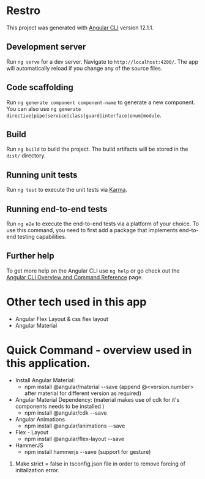 # Restro

This project was generated with [Angular CLI](https://github.com/angular/angular-cli) version 12.1.1.

## Development server

Run `ng serve` for a dev server. Navigate to `http://localhost:4200/`. The app will automatically reload if you change any of the source files.

## Code scaffolding

Run `ng generate component component-name` to generate a new component. You can also use `ng generate directive|pipe|service|class|guard|interface|enum|module`.

## Build

Run `ng build` to build the project. The build artifacts will be stored in the `dist/` directory.

## Running unit tests

Run `ng test` to execute the unit tests via [Karma](https://karma-runner.github.io).

## Running end-to-end tests

Run `ng e2e` to execute the end-to-end tests via a platform of your choice. To use this command, you need to first add a package that implements end-to-end testing capabilities.

## Further help

To get more help on the Angular CLI use `ng help` or go check out the [Angular CLI Overview and Command Reference](https://angular.io/cli) page.

# Other tech used in this app
- Angular Flex Layout & css flex layout
- Angular Material

# Quick Command - overview used in this application.

- Install Angular Material:
    - npm install @angular/material --save (append @<version.number> after material for different version as required)
- Angular Material Dependency: (material makes use of cdk for it's components needs to be installed )
    - npm install @angular/cdk --save
- Angular Animations
    - npm install @angular/animations --save
- Flex - Layout
    - npm install @angular/flex-layout --save
- HammerJS
    - npm install hammerjs --save (support for gesture)


1. Make strict = false in tsconfig.json file in order to remove forcing of initailzation error.